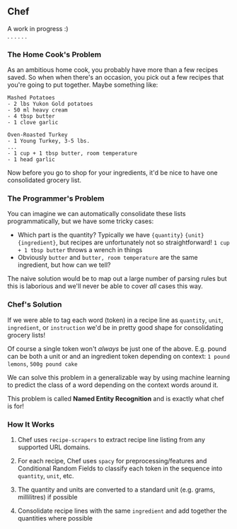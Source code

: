 Chef
----------

A work in progress :)  
. . . . . .

### The Home Cook's Problem

As an ambitious home cook, you probably have more than a few recipes saved. 
So when when there's an occasion, you pick out a few recipes that you're going to put together. 
Maybe something like:

```
Mashed Potatoes
- 2 lbs Yukon Gold potatoes
- 50 ml heavy cream
- 4 tbsp butter
- 1 clove garlic
```

```
Oven-Roasted Turkey
- 1 Young Turkey, 3-5 lbs.
...
- 1 cup + 1 tbsp butter, room temperature
- 1 head garlic
```

Now before you go to shop for your ingredients, it'd be nice to have one consolidated grocery list.

### The Programmer's Problem

You can imagine we can automatically consolidate these lists programmatically, but we have some tricky cases:

- Which part is the quantity? Typically we have `{quantity}` `{unit}` `{ingredient}`, but recipes are unfortunately not
so straightforward! `1 cup + 1 tbsp butter` throws a wrench in things
- Obviously `butter` and `butter, room temperature` are the same ingredient, but how can we tell? 

The naive solution would be to map out a large number of parsing rules but 
this is laborious and we'll never be able to cover _all_ cases this way.

### Chef's Solution

If we were able to tag each word (token) in a recipe line as `quantity`, `unit`, `ingredient`, or `instruction` we'd 
be in pretty good shape for consolidating grocery lists!

Of course a single token won't _always_ be just one of the above. 
E.g. pound can be both a unit or and an ingredient token depending on context: `1 pound lemons`, `500g pound cake`

We can solve this problem in a generalizable way by using machine learning to predict the class of a word depending on
the context words around it.

This problem is called **Named Entity Recognition** and is exactly what chef is for!

### How It Works

1. Chef uses `recipe-scrapers` to extract recipe line listing from any supported URL domains.

2. For each recipe, Chef uses `spacy` for preprocessing/features and Conditional Random Fields to classify each token
in the sequence into `quantity`, `unit`, etc.

3. The quantity and units are converted to a standard unit (e.g. grams, millilitres) if possible

4. Consolidate recipe lines with the same `ingredient` and add together the quantities where possible
